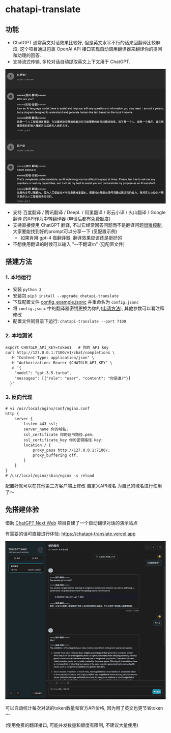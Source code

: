 # chatapi-translate
## 功能
- ChatGPT 通常英文对话效果比较好, 但是英文水平不行的话来回翻译比较麻烦, 这个项目通过包裹 OpenAI API 接口实现自动调用翻译器来翻译你的提问和助理的回答.
- 支持流式传输, 多轮对话自动提取英文上下文用于 ChatGPT.

![chatbox](images/example.png)
- 支持 百度翻译 / 腾讯翻译 / DeepL / 阿里翻译 / 彩云小译 / 火山翻译 / Google翻译 的API作为中转翻译器 (申请后都有免费额度)
- 支持直接使用 ChatGPT 翻译, 不过它经常回答问题而不是翻译问题[很难控制](images/chatgpt-trans.png), 大家要能找到好的prompt可以分享一下 (见配置示例)
  - 如果肯用 gpt-4 做翻译器, 翻译效果应该还是挺好的
- 不想使用翻译的时候可以输入 "--不翻译\n" (见配置文件)

## 搭建方法
### 1. 本地运行
- 安装 `python 3`
- 安装包 `pip3 install --upgrade chatapi-translate`
- 下载配置文件 [config_example.jsonc](https://github.com/aitsc/chatapi-translate/blob/master/config_example.jsonc) 并重命名为 `config.jsonc`
- 将 `config.jsonc` 中的翻译器密钥更换为你的([申请方法](https://bobtranslate.com/service/)), 其他参数可以看注释修改
- 配置文件同目录下运行: `chatapi-translate --port 7100`

### 2. 本地测试
```shell
export CHATGLM_API_KEY=token1   # 你的 API key
curl http://127.0.0.1:7100/v1/chat/completions \
  -H "Content-Type: application/json" \
  -H "Authorization: Bearer $CHATGLM_API_KEY" \
  -d '{
    "model": "gpt-3.5-turbo",
    "messages": [{"role": "user", "content": "你是谁?"}]
  }'
```

### 3. 反向代理
```nginx
# vi /usr/local/nginx/conf/nginx.conf
http {
    server {
        listen 443 ssl;
        server_name 你的域名;
        ssl_certificate 你的证书路径.pem;
        ssl_certificate_key 你的密钥路径.key;
        location / {
            proxy_pass http://127.0.0.1:7100/;
            proxy_buffering off;
        }
    }
}
# /usr/local/nginx/sbin/nginx -s reload
```
配置好就可以在其他第三方客户端上修改 自定义API域名 为自己的域名进行使用了～

## 免搭建体验
借助 [ChatGPT Next Web](https://github.com/Yidadaa/ChatGPT-Next-Web) 项目自建了一个自动翻译对话的演示站点

有需要的话可直接进行体验: https://chatapi-translate.vercel.app

![chatgpt-next](images/chatgpt-next.png)

可以自动统计每次对话的token数量和官方API价格, 因为用了英文也更节省token～

(使用免费的翻译接口, 可能并发数量和额度有限制, 不建议大量使用)
